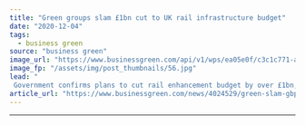 ```yaml
---
title: "Green groups slam £1bn cut to UK rail infrastructure budget"
date: "2020-12-04"
tags: 
  - business green
source: "business green"
image_url: "https://www.businessgreen.com/api/v1/wps/ea05e0f/c3c1c771-acd2-4682-b569-12bfb4699676/1/iStock-1152782467-railway-185x114.jpg"
image_fp: "/assets/img/post_thumbnails/56.jpg"
lead: "
 Government confirms plans to cut rail enhancement budget by over £1bn, drawing critical comparison to £27bn roads spending ..."
article_url: "https://www.businessgreen.com/news/4024529/green-slam-gbp1bn-cut-uk-rail-infrastructure-budget"
---
```


---
